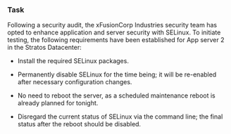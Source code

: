### Task

Following a security audit, the xFusionCorp Industries security team has opted to enhance application and server security with SELinux. To initiate testing, the following requirements have been established for App server 2 in the Stratos Datacenter:

- Install the required SELinux packages.

- Permanently disable SELinux for the time being; it will be re-enabled after necessary configuration changes.

- No need to reboot the server, as a scheduled maintenance reboot is already planned for tonight.

- Disregard the current status of SELinux via the command line; the final status after the reboot should be disabled.
